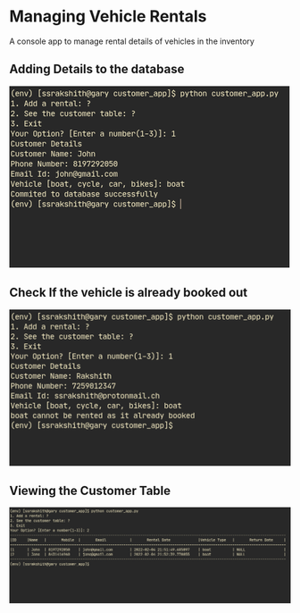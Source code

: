 # Managing Vehicle Rentals

A console app to manage rental details of vehicles in the inventory

## Adding Details to the database

![Customer details](Images/adding_to_database.png)

## Check If the vehicle is already booked out

![Already Booked](Images/already_booked_case.png)

## Viewing the Customer Table

![Customer Table View](Images/table_view.png)

